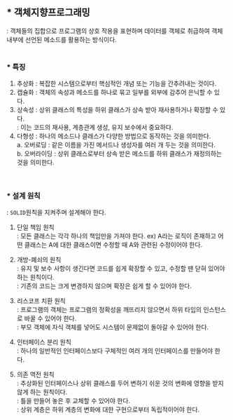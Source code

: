 ## * 객체지향프로그래밍
: 객체들의 집합으로 프로그램의 상호 작용을 표현하며 데이터를 객체로 취급하여 객체 내부에 선언된 메소드를 활용하는 방식이다.  
<br/>

### * 특징
1. 추상화
: 복잡한 시스템으로부터 핵심적인 개념 또는 기능을 간추려내는 것이다.  
2. 캡슐화
: 객체의 속성과 메소드를 하나로 묶고 일부를 외부에 감추어 은닉할 수 있다.  
3. 상속성
: 상위 클래스의 특성을 하위 클래스가 상속 받아 재사용하거나 확장할 수 있다.  
: 이는 코드의 재사용, 계층관계 생성, 유지 보수에서 중요하다.  
4. 다형성
: 하나의 메소드나 클래스가 다양한 방법으로 동작하는 것을 의미한다.  
    a. 오버로딩
    : 같은 이름을 가진 메서드나 생성자를 여러 개 두는 것을 의미한다.   
    b. 오버라이딩
    : 상위 클래스로부터 상속 받은 메소드를 하위 클래스가 재정의하는 것을 의미한다.    

<br/>

### * 설계 원칙
: `SOLID`원칙을 지켜주며 설계해야 한다.   
1. 단일 책임 원칙  
: 모든 클래스는 각각 하나의 책임만을 가져야 한다. 
ex) A라는 로직이 존재하고 어떤 클래스는 A에 대한 클래스이면 수정할 때 A와 관련된 수정이어야 한다.

2. 개방-폐쇠의 원칙  
: 유지 및 보수 사항이 생긴다면 코드를 쉽게 확장할 수 있고, 수정할 땐 닫혀 있어야 하는 원칙이다.   
: 기존의 코드는 크게 변경하지 않으며 확장은 쉽게 할 수 있어야 한다.  
3. 리스코프 치환 원칙  
: 프로그램의 객체는 프로그램의 정확성을 깨뜨리지 않으면서 하위 타입의 인스턴스로 바꿀 수 있어야 한다.    
: 부모 객체에 자식 객체를 넣어도 시스템이 문제없이 돌아갈 수 있어야 한다.    
4. 인터페이스 분리 원칙  
: 하나의 일반적인 인터페이스보다 구체적인 여러 개의 인터페이스를 만들어야 한다.  
5. 의존 역전 원칙  
: 추상화된 인터페이스나 상위 클래스를 두어 변하기 쉬운 것의 변화에 영향을 받지 않게 하는 원칙이다.    
: 틀을 만들어 놓은 후 교체할 수 있어야 한다.  
: 상위 계층은 하위 계층의 변화에 대한 구현으로부터 독립적이어야 한다.   